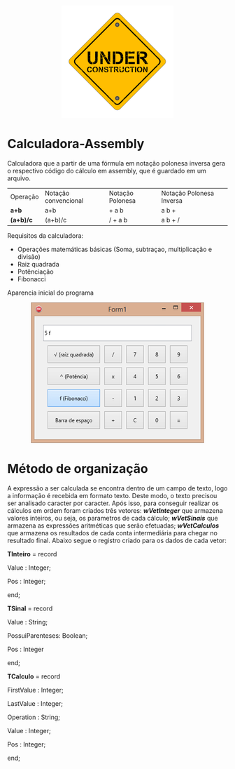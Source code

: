 <p align="center">
  <img width="256" height="256" src="/images/under_construction_PNG66.png?raw=true">
</p>

# Calculadora-Assembly
Calculadora que a partir de uma fórmula em notação polonesa inversa gera o respectivo código do cálculo em assembly, que é guardado em um arquivo.

<table>
    <tr>
        <td>Operação</td>
        <td>Notação convencional</td>
        <td>Notação Polonesa</td>
        <td>Notação Polonesa Inversa</td>
    </tr>
    <tr>
        <td><b>a+b</b></td>
        <td>a+b</td>
        <td>+ a b</td>
        <td>a b +</td>
    </tr>
    <tr>
        <td><b>(a+b)/c</b></td>
        <td>(a+b)/c</td>
        <td>/ + a b</td>
        <td>a b + /</td>
    </tr>
</table>

Requisitos da calculadora:
* Operações matemáticas básicas (Soma, subtraçao, multiplicação e divisão)
* Raiz quadrada
* Potênciação
* Fibonacci

<p>Aparencia inicial do programa</p>
<p align="center">
  <img src="/images/raw-project.png?raw=true">
</p>

# Método de organização
 A expressão a ser calculada se encontra dentro de um campo de texto, logo a informação é recebida em formato texto. Deste modo, o texto precisou ser analisado caracter por caracter. Após isso, para conseguir realizar os cálculos em ordem foram criados três vetores: <b><i>wVetInteger</i></b> que armazena valores inteiros, ou seja, os parametros de cada cálculo; <b><i>wVetSinais</i></b> que armazena as expressões aritméticas que serão efetuadas; <b><i>wVetCalculos</i></b> que armazena os resultados de cada conta intermediária para chegar no resultado final. Abaixo segue o registro criado para os dados de cada vetor:
 
<p><b>TInteiro</b> = record</p>
<p>Value : Integer;</p>
<p>Pos   : Integer;</p>
<p>end;</p>
<p><b>TSinal</b> = record</p>
<p>Value : String;</p>
<p>PossuiParenteses: Boolean;</p>
<p>Pos   : Integer</p>
<p>end;</p>
<p><b>TCalculo</b> = record
<p>FirstValue : Integer;</p>
<p>LastValue  : Integer;</p>
<p>Operation  : String;</p>
<p>Value      : Integer;</p>
<p>Pos        : Integer;</p>
<p>end;</p>
 
